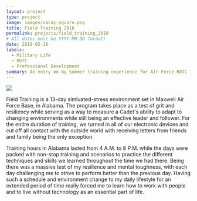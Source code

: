 ```yaml
---
layout: project
type: project
image: images/vacay-square.png
title: Field Training 2018
permalink: projects/field_training_2018
# All dates must be YYYY-MM-DD format!
date: 2018-05-18
labels:
  - Military Life
  - ROTC
  - Professional Development
summary: An entry on my Summer training experience for Air Force ROTC in Maxwell AFB, AL.
---
```


<img class="ui medium right floated rounded image" src="../images/vacay-home-page.png">

Field Training is a 13-day simluated-stress environment set in Maxwell Air Force Base, in Alabama. The program takes place as a test of grit and resiliency while serving as a way to measure a Cadet's ability to adapt to changing environments while still being an effective leader and follower. For the entire duration of training, we turned in all of our electronic devices and cut off all contact with the outside world with receiving letters from friends and family being the only exception. 

Training hours in Alabama lasted from 4 A.M. to 8 P.M. while the days were packed with non-stop training and scenarios to practice the different techniques and skills we learned throughout the time we had there. Being there was a massive test of my resilience and mental toughness, with each day challenging me to strive to perform better than the previous day. Having such a schedule and environment change to my daily lifestyle for an extended period of time really forced me to learn how to work with people and to live without technology as an essential part of life.
